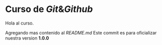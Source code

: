 # Curso de _Git_&_Github_

Hola al curso.

Agregando mas contenido al _README.md_
Este commit es para oficializar nuestra version **1.0.0**
